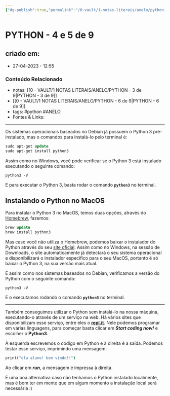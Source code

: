 ```yaml
---
{"dg-publish":true,"permalink":"/0-vault/1-notas-literais/anelo/python-4-e-5-de-9/","tags":["python","ANELO"],"dgHomeLink":true,"dgShowLocalGraph":true,"dgShowFileTree":true,"dgEnableSearch":true,"noteIcon":""}
---
```


# PYTHON - 4 e 5 de 9

## criado em: 
-  27-04-2023 - 12:55

### Conteúdo Relacionado
- notas: [[0 - VAULT/1 NOTAS LITERAIS/ANELO/PYTHON - 3 de 9\|PYTHON - 3 de 9]]
- [[0 - VAULT/1 NOTAS LITERAIS/ANELO/PYTHON - 6 de 9\|PYTHON - 6 de 9]]
- tags: #python #ANELO 
- Fontes & Links: 

---

Os sistemas operacionais baseados no Debian já possuem o Python 3 pré-instalado, mas o comandos para instalá-lo pelo terminal é:

```sql
sudo apt-get update
sudo apt-get install python3
```

Assim como no Windows, você pode verificar se o Python 3 está instalado executando o seguinte comando:

```undefined
python3 -V
```

E para executar o Python 3, basta rodar o comando **`python3`** no terminal.

## Instalando o Python no MacOS

Para instalar o Python 3 no MacOS, temos duas opções, através do [Homebrew](http://brew.sh/index_pt-br.html), fazemos:

```sql
brew update
brew install python3
```

Mas caso você não utiliza o Homebrew, podemos baixar o instalador do Python através do seu [site oficial](https://www.python.org/). Assim como no Windows, na sessão de Downloads, o site automaticamente já detectará o seu sistema operacional e disponibilizará o instalador específico para o seu MacOS, portanto é só baixar o Python 3, na sua versão mais atual.

E assim como nos sistemas baseados no Debian, verificamos a versão do Python com o seguinte comando:

```undefined
python3 -V
```

E o executamos rodando o comando **`python3`** no terminal.

---

Também conseguimos utilizar o Python sem instalá-lo na nossa máquina, executando-o através de um serviço na web. Há vários sites que disponibilizam esse serviço, entre eles o [**repl.it**](https://repl.it/). Nele podemos programar em várias linguagens, para começar basta clicar em **_Start coding now!_** e escolher o **Python3**.

À esquerda escrevemos o código em Python e à direita é a saída. Podemos testar esse serviço, imprimindo uma mensagem:

```bash
print("ola aluno! bem vindo!!")
```

Ao clicar em **_run_**, a mensagem é impressa à direita.

É uma boa alternativa caso não tenhamos o Python instalado localmente, mas é bom ter em mente que em algum momento a instalação local será necessária :)